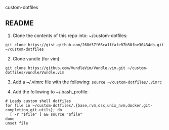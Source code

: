 custom-dotfiles

README
--------
1. Clone the contents of this repo into: ~/custom-dotfiles:
```
git clone https://gist.github.com/268d57f66ca1ffafe07b30fbe30434eb.git ~/custom-dotfiles
```

2. Clone vundle (for vim):
```
git clone https://github.com/VundleVim/Vundle.vim.git ~/custom-dotfiles/vundle/Vundle.vim
```

3. Add a ~/.vimrc file with the following: `source ~/custom-dotfiles/.vimrc`

4. Add the following to ~/.bash_profile:
```
# Loads custom shell dotfiles
for file in ~/custom-dotfiles/.{base,rvm,osx,unix_nvm,docker,git-completion,git-utils}; do
  [ -r "$file" ] && source "$file"
done
unset file
```
